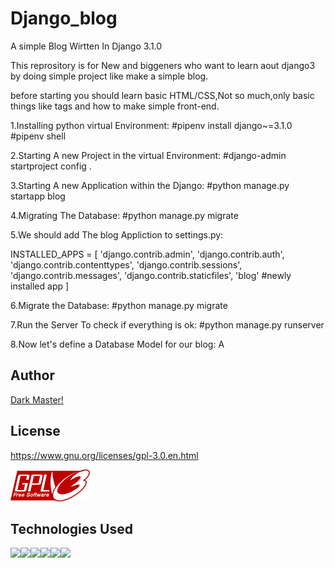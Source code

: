 # Django_blog
A simple Blog Wirtten In Django 3.1.0

This reprository is for New and biggeners who want to learn aout django3 by doing simple project like make a simple blog.

before starting you should learn basic HTML/CSS,Not so much,only basic things like tags and how to make simple front-end.

1.Installing python virtual Environment:
#pipenv install django~=3.1.0
#pipenv shell

2.Starting A new Project in the virtual Environment:
#django-admin startproject config .

3.Starting A new Application within the Django:
#python manage.py startapp blog

4.Migrating The Database:
#python manage.py migrate

5.We should add The blog Appliction to settings.py:

INSTALLED_APPS = [
    'django.contrib.admin',
    'django.contrib.auth',
    'django.contrib.contenttypes',
    'django.contrib.sessions',
    'django.contrib.messages',
    'django.contrib.staticfiles',
    'blog' #newly installed app
]

6.Migrate the Database:
#python manage.py migrate

7.Run the Server To check if everything is ok:
#python manage.py runserver

8.Now let's define a Database Model for our blog:
A


## Author

[Dark Master!](https://github.com/pakoti)


## License

https://www.gnu.org/licenses/gpl-3.0.en.html

<img src=gplv3.png>


## Technologies Used
<img src="https://img.shields.io/badge/Linux-FCC624?style=for-the-badge&logo=linux&logoColor=black"><img src="https://img.shields.io/badge/Ansible-000000?style=for-the-badge&logo=ansible&logoColor=white"><img src="https://img.shields.io/badge/Docker-2CA5E0?style=for-the-badge&logo=docker&logoColor=white"><img src="https://img.shields.io/badge/Shell_Script-121011?style=for-the-badge&logo=gnu-bash&logoColor=white"><img src="https://img.shields.io/badge/VSCode-0078D4?style=for-the-badge&logo=visual%20studio%20code&logoColor=white"><img src="https://img.shields.io/badge/VIM-%2311AB00.svg?&style=for-the-badge&logo=vim&logoColor=white">


















